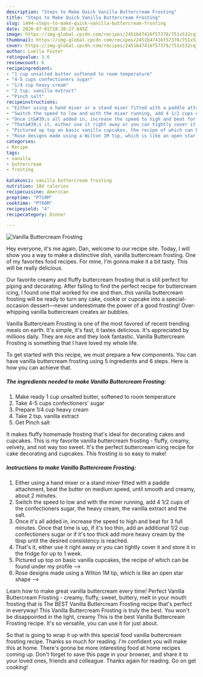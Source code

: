 ```yaml
---
description: "Steps to Make Quick Vanilla Buttercream Frosting"
title: "Steps to Make Quick Vanilla Buttercream Frosting"
slug: 1494-steps-to-make-quick-vanilla-buttercream-frosting
date: 2020-07-01T18:38:27.645Z
image: https://img-global.cpcdn.com/recipes/2451b47416f57378/751x532cq70/vanilla-buttercream-frosting-recipe-main-photo.jpg
thumbnail: https://img-global.cpcdn.com/recipes/2451b47416f57378/751x532cq70/vanilla-buttercream-frosting-recipe-main-photo.jpg
cover: https://img-global.cpcdn.com/recipes/2451b47416f57378/751x532cq70/vanilla-buttercream-frosting-recipe-main-photo.jpg
author: Luella Foster
ratingvalue: 3.6
reviewcount: 6
recipeingredient:
- "1 cup unsalted butter softened to room temperature"
- "4-5 cups confectioners sugar"
- "1/4 cup heavy cream"
- "2 tsp. vanilla extract"
- "Pinch salt"
recipeinstructions:
- "Either using a hand mixer or a stand mixer fitted with a paddle attachment, beat the butter on medium speed, until smooth and creamy, about 2 minutes."
- "Switch the speed to low and with the mixer running, add 4 1/2 cups of the confectioners sugar, the heavy cream, the vanilla extract and the salt."
- "Once it&#39;s all added in, increase the speed to high and beat for 3 full minutes. Once that time is up, if it&#39;s too thin, add an additional 1/2 cup confectioners sugar or if it&#39;s too thick add more heavy cream by the tbsp until the desired consistency is reached."
- "That&#39;s it, either use it right away or you can tightly cover it and store it in the fridge for up to 1 week."
- "Pictured up top on basic vanilla cupcakes, the recipe of which can be found under my profile --&gt;"
- "Rose designs made using a Wilton 1M tip, which is like an open star shape --&gt;"
categories:
- Recipe
tags:
- vanilla
- buttercream
- frosting

katakunci: vanilla buttercream frosting 
nutrition: 184 calories
recipecuisine: American
preptime: "PT19M"
cooktime: "PT60M"
recipeyield: "4"
recipecategory: Dinner

---
```



![Vanilla Buttercream Frosting](https://img-global.cpcdn.com/recipes/2451b47416f57378/751x532cq70/vanilla-buttercream-frosting-recipe-main-photo.jpg)

Hey everyone, it's me again, Dan, welcome to our recipe site. Today, I will show you a way to make a distinctive dish, vanilla buttercream frosting. One of my favorites food recipes. For mine, I'm gonna make it a bit tasty. This will be really delicious.

Our favorite creamy and fluffy buttercream frosting that is still perfect for piping and decorating. After failing to find the perfect recipe for buttercream icing, I found one that worked for me and then..this vanilla buttercream frosting will be ready to turn any cake, cookie or cupcake into a special-occasion dessert—never underestimate the power of a good frosting! Over-whipping vanilla buttercream creates air bubbles.

Vanilla Buttercream Frosting is one of the most favored of recent trending meals on earth. It's simple, it's fast, it tastes delicious. It's appreciated by millions daily. They are nice and they look fantastic. Vanilla Buttercream Frosting is something that I have loved my whole life.


To get started with this recipe, we must prepare a few components. You can have vanilla buttercream frosting using 5 ingredients and 6 steps. Here is how you can achieve that.

<!--inarticleads1-->

##### The ingredients needed to make Vanilla Buttercream Frosting:

1. Make ready 1 cup unsalted butter, softened to room temperature
1. Take 4-5 cups confectioners&#39; sugar
1. Prepare 1/4 cup heavy cream
1. Take 2 tsp. vanilla extract
1. Get Pinch salt


It makes fluffy homemade frosting that&#39;s ideal for decorating cakes and cupcakes. This is my favorite vanilla buttercream frosting - fluffy, creamy, velvety, and not way too sweet. It&#39;s the perfect buttercream icing recipe for cake decorating and cupcakes. This frosting is so easy to make! 

<!--inarticleads2-->

##### Instructions to make Vanilla Buttercream Frosting:

1. Either using a hand mixer or a stand mixer fitted with a paddle attachment, beat the butter on medium speed, until smooth and creamy, about 2 minutes.
1. Switch the speed to low and with the mixer running, add 4 1/2 cups of the confectioners sugar, the heavy cream, the vanilla extract and the salt.
1. Once it&#39;s all added in, increase the speed to high and beat for 3 full minutes. Once that time is up, if it&#39;s too thin, add an additional 1/2 cup confectioners sugar or if it&#39;s too thick add more heavy cream by the tbsp until the desired consistency is reached.
1. That&#39;s it, either use it right away or you can tightly cover it and store it in the fridge for up to 1 week.
1. Pictured up top on basic vanilla cupcakes, the recipe of which can be found under my profile --&gt;
1. Rose designs made using a Wilton 1M tip, which is like an open star shape --&gt;


Learn how to make great vanilla buttercream every time! Perfect Vanilla Buttercream Frosting - creamy, fluffy, sweet, buttery, melt in your mouth frosting that is The BEST Vanilla Buttercream Frosting recipe that&#39;s perfect in everyway! This Vanilla Buttercream Frosting is truly the best. You won&#39;t be disappointed in the light, creamy This is the best Vanilla Buttercream Frosting recipe. It&#39;s so versatile, you can use it for just about. 

So that is going to wrap it up with this special food vanilla buttercream frosting recipe. Thanks so much for reading. I'm confident you will make this at home. There's gonna be more interesting food at home recipes coming up. Don't forget to save this page in your browser, and share it to your loved ones, friends and colleague. Thanks again for reading. Go on get cooking!
